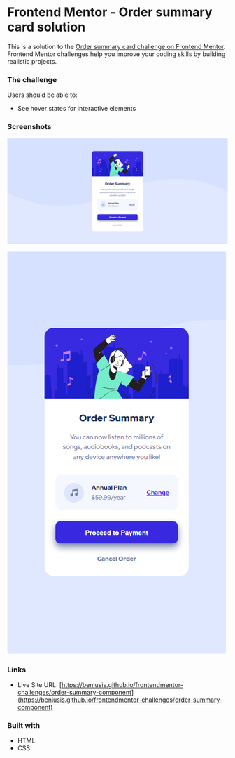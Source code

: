 # Frontend Mentor - Order summary card solution

This is a solution to the [Order summary card challenge on Frontend Mentor](https://www.frontendmentor.io/challenges/order-summary-component-QlPmajDUj). Frontend Mentor challenges help you improve your coding skills by building realistic projects.

### The challenge

Users should be able to:

- See hover states for interactive elements

### Screenshots

![Finished Desktop View](./assets/images/finished-desktop-view.png)

![Finished Mobile View](./assets/images/finished-mobile-view.png)

### Links

- Live Site URL: [https://beniusis.github.io/frontendmentor-challenges/order-summary-component](https://beniusis.github.io/frontendmentor-challenges/order-summary-component)

### Built with

- HTML
- CSS
